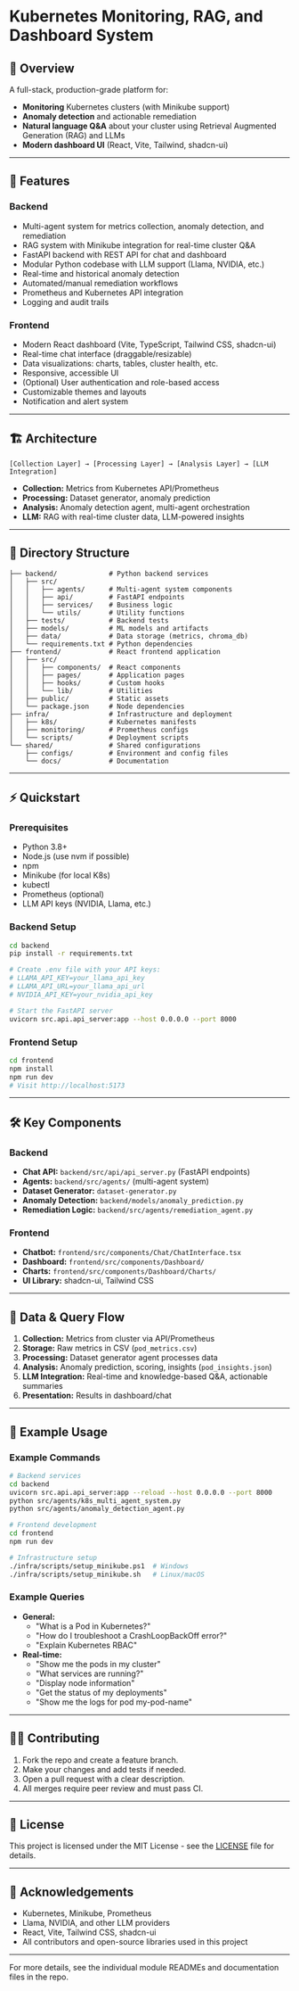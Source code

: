 # Kubernetes Monitoring, RAG, and Dashboard System

## 🚀 Overview

A full-stack, production-grade platform for:

- **Monitoring** Kubernetes clusters (with Minikube support)
- **Anomaly detection** and actionable remediation
- **Natural language Q&A** about your cluster using Retrieval Augmented Generation (RAG) and LLMs
- **Modern dashboard UI** (React, Vite, Tailwind, shadcn-ui)

---

## 🧩 Features

### Backend

- Multi-agent system for metrics collection, anomaly detection, and remediation
- RAG system with Minikube integration for real-time cluster Q&A
- FastAPI backend with REST API for chat and dashboard
- Modular Python codebase with LLM support (Llama, NVIDIA, etc.)
- Real-time and historical anomaly detection
- Automated/manual remediation workflows
- Prometheus and Kubernetes API integration
- Logging and audit trails

### Frontend

- Modern React dashboard (Vite, TypeScript, Tailwind CSS, shadcn-ui)
- Real-time chat interface (draggable/resizable)
- Data visualizations: charts, tables, cluster health, etc.
- Responsive, accessible UI
- (Optional) User authentication and role-based access
- Customizable themes and layouts
- Notification and alert system

---

## 🏗️ Architecture

```
[Collection Layer] → [Processing Layer] → [Analysis Layer] → [LLM Integration]
```

- **Collection:** Metrics from Kubernetes API/Prometheus
- **Processing:** Dataset generator, anomaly prediction
- **Analysis:** Anomaly detection agent, multi-agent orchestration
- **LLM:** RAG with real-time cluster data, LLM-powered insights

---

## 📁 Directory Structure

```
├── backend/             # Python backend services
│   ├── src/
│   │   ├── agents/      # Multi-agent system components
│   │   ├── api/         # FastAPI endpoints
│   │   ├── services/    # Business logic
│   │   └── utils/       # Utility functions
│   ├── tests/           # Backend tests
│   ├── models/          # ML models and artifacts
│   ├── data/            # Data storage (metrics, chroma_db)
│   └── requirements.txt # Python dependencies
├── frontend/            # React frontend application
│   ├── src/
│   │   ├── components/  # React components
│   │   ├── pages/       # Application pages
│   │   ├── hooks/       # Custom hooks
│   │   └── lib/         # Utilities
│   ├── public/          # Static assets
│   └── package.json     # Node dependencies
├── infra/               # Infrastructure and deployment
│   ├── k8s/             # Kubernetes manifests
│   ├── monitoring/      # Prometheus configs
│   └── scripts/         # Deployment scripts
└── shared/              # Shared configurations
    ├── configs/         # Environment and config files
    └── docs/            # Documentation
```

---

## ⚡ Quickstart

### Prerequisites

- Python 3.8+
- Node.js (use nvm if possible)
- npm
- Minikube (for local K8s)
- kubectl
- Prometheus (optional)
- LLM API keys (NVIDIA, Llama, etc.)

### Backend Setup

```sh
cd backend
pip install -r requirements.txt

# Create .env file with your API keys:
# LLAMA_API_KEY=your_llama_api_key
# LLAMA_API_URL=your_llama_api_url
# NVIDIA_API_KEY=your_nvidia_api_key

# Start the FastAPI server
uvicorn src.api.api_server:app --host 0.0.0.0 --port 8000
```

### Frontend Setup

```sh
cd frontend
npm install
npm run dev
# Visit http://localhost:5173
```

---

## 🛠️ Key Components

### Backend

- **Chat API:** `backend/src/api/api_server.py` (FastAPI endpoints)
- **Agents:** `backend/src/agents/` (multi-agent system)
- **Dataset Generator:** `dataset-generator.py`
- **Anomaly Detection:** `backend/models/anomaly_prediction.py`
- **Remediation Logic:** `backend/src/agents/remediation_agent.py`

### Frontend

- **Chatbot:** `frontend/src/components/Chat/ChatInterface.tsx`
- **Dashboard:** `frontend/src/components/Dashboard/`
- **Charts:** `frontend/src/components/Dashboard/Charts/`
- **UI Library:** shadcn-ui, Tailwind CSS

---

## 🔄 Data & Query Flow

1. **Collection:** Metrics from cluster via API/Prometheus
2. **Storage:** Raw metrics in CSV (`pod_metrics.csv`)
3. **Processing:** Dataset generator agent processes data
4. **Analysis:** Anomaly prediction, scoring, insights (`pod_insights.json`)
5. **LLM Integration:** Real-time and knowledge-based Q&A, actionable summaries
6. **Presentation:** Results in dashboard/chat

---

## 💬 Example Usage

### Example Commands

```sh
# Backend services
cd backend
uvicorn src.api.api_server:app --reload --host 0.0.0.0 --port 8000
python src/agents/k8s_multi_agent_system.py
python src/agents/anomaly_detection_agent.py

# Frontend development
cd frontend
npm run dev

# Infrastructure setup
./infra/scripts/setup_minikube.ps1  # Windows
./infra/scripts/setup_minikube.sh   # Linux/macOS
```

### Example Queries

- **General:**
  - "What is a Pod in Kubernetes?"
  - "How do I troubleshoot a CrashLoopBackOff error?"
  - "Explain Kubernetes RBAC"
- **Real-time:**
  - "Show me the pods in my cluster"
  - "What services are running?"
  - "Display node information"
  - "Get the status of my deployments"
  - "Show me the logs for pod my-pod-name"

---

## 🧑‍💻 Contributing

1. Fork the repo and create a feature branch.
2. Make your changes and add tests if needed.
3. Open a pull request with a clear description.
4. All merges require peer review and must pass CI.

---

## 📝 License

This project is licensed under the MIT License - see the [LICENSE](LICENSE) file for details.

---

## 🙏 Acknowledgements

- Kubernetes, Minikube, Prometheus
- Llama, NVIDIA, and other LLM providers
- React, Vite, Tailwind CSS, shadcn-ui
- All contributors and open-source libraries used in this project

---

For more details, see the individual module READMEs and documentation files in the repo.
